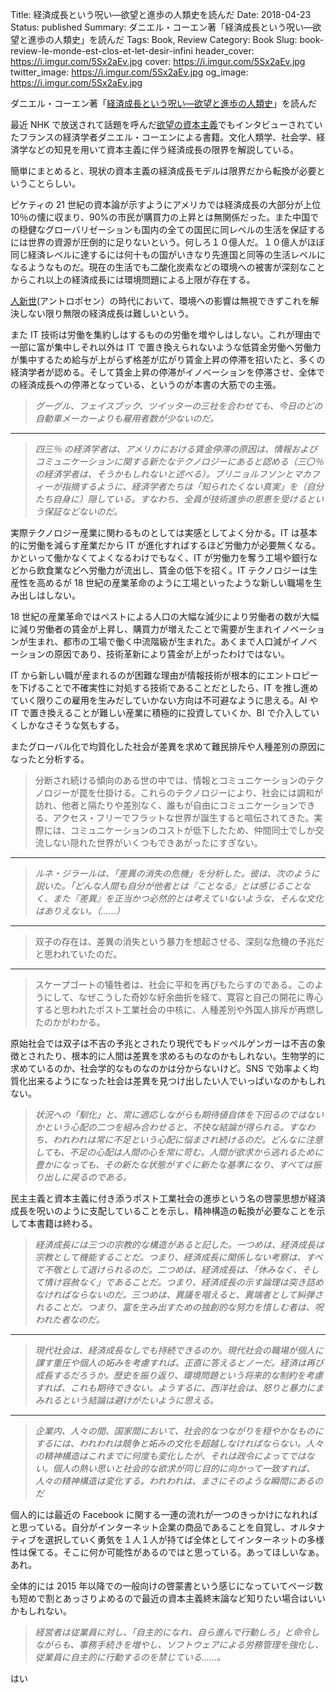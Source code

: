 Title: 経済成長という呪い―欲望と進歩の人類史を読んだ
Date: 2018-04-23
Status: published
Summary: ダニエル・コーエン著「経済成長という呪い―欲望と進歩の人類史」を読んだ
Tags: Book, Review
Category: Book
Slug: book-review-le-monde-est-clos-et-let-desir-infini
header_cover: https://i.imgur.com/5Sx2aEv.jpg
cover: https://i.imgur.com/5Sx2aEv.jpg
twitter_image: https://i.imgur.com/5Sx2aEv.jpg
og_image: https://i.imgur.com/5Sx2aEv.jpg

ダニエル・コーエン著「[経済成長という呪い―欲望と進歩の人類史](http://amzn.asia/brEF6ti)」を読んだ

最近 NHK で放送されて話題を呼んだ[欲望の資本主義](https://www.youtube.com/watch?v=5p_Lm5M_wdA)でもインタビューされていたフランスの経済学者ダニエル・コーエンによる書籍。文化人類学、社会学、経済学などの知見を用いて資本主義に伴う経済成長の限界を解説している。

簡単にまとめると、現状の資本主義の経済成長モデルは限界だから転換が必要ということらしい。

ピケティの 21 世紀の資本論が示すようにアメリカでは経済成長の大部分が上位 10％の懐に収まり、90%の市民が購買力の上昇とは無関係だった。また中国での穏健なグローバリゼーションも国内の全ての国民に同レベルの生活を保証するには世界の資源が圧倒的に足りないという。何しろ１０億人だ。１０億人がほぼ同じ経済レベルに達するには何十もの国がいきなり先進国と同等の生活レベルになるようなものだ。現在の生活でも二酸化炭素などの環境への被害が深刻なことからこれ以上の経済成長には環境問題による上限が存在する。

[人新世](https://www.weblio.jp/content/%E3%82%A2%E3%83%B3%E3%83%88%E3%83%AD%E3%83%9D%E3%82%BB%E3%83%B3)(アントロポセン）の時代において、環境への影響は無視できずこれを解決しない限り無限の経済成長は難しいという。

また IT 技術は労働を集約しはするものの労働を増やしはしない。これが理由で一部に富が集中しそれ以外は IT で置き換えられないような低賃金労働へ労働力が集中するため給与が上がらず格差が広がり賃金上昇の停滞を招いたと、多くの経済学者が認める。そして賃金上昇の停滞がイノベーションを停滞させ、全体での経済成長への停滞となっている、というのが本書の大筋での主張。

> _グーグル、フェイスブック、ツイッターの三社を合わせても、今日のどの自動車メーカーよりも雇用者数が少ないのだ。_

---

> _四三％ の経済学者は、アメリカにおける賃金停滞の原因は、情報およびコミュニケーションに関する新たなテクノロジーにあると認める（三〇％ の経済学者は、そうかもしれないと述べる）。ブリニョルフソンとマカフィーが指摘するように、経済学者たちは「知られたくない真実」を（自分たち自身に）隠している。すなわち、全員が技術進歩の恩恵を受けるという保証などないのだ。_

実際テクノロジー産業に関わるものとしては実感としてよく分かる。IT は基本的に労働を減らす産業だから IT が進化すればするほど労働力が必要無くなる。かといって働かなくてよくなるわけでもなく、IT が労働力を奪う工場や銀行などから飲食業などへ労働力が流出し、賃金の低下を招く。IT テクノロジーは生産性を高めるが 18 世紀の産業革命のように工場といったような新しい職場を生み出しはしない。

18 世紀の産業革命ではペストによる人口の大幅な減少により労働者の数が大幅に減り労働者の賃金が上昇し、購買力が増えたことで需要が生まれイノベーションが生まれ、都市の工場で働く中流階級が生まれた。あくまで人口減がイノベーションの原因であり、技術革新により賃金が上がったわけではない。

IT から新しい職が産まれるのが困難な理由が情報技術が根本的にエントロピーを下げることで不確実性に対処する技術であることだとしたら、IT を推し進めていく限りこの雇用を生みだしていかない方向は不可避なように思える。AI や IT で置き換えることが難しい産業に積極的に投資していくか、BI で介入していくしかなさそうな気もする。

またグローバル化で均質化した社会が差異を求めて難民排斥や人種差別の原因になったと分析する。

> 分断され続ける傾向のある世の中では、情報とコミュニケーションのテクノロジーが罠を仕掛ける。これらのテクノロジーにより、社会には調和が訪れ、他者と隔たりや差別なく、誰もが自由にコミュニケーションできる、アクセス・フリーでフラットな世界が誕生すると喧伝されてきた。実際には、コミュニケーションのコストが低下したため、仲間同士でしか交流しない隠れた世界がいくつもできあがったにすぎない。

---

> _ルネ・ジラールは、「差異の消失の危機」を分析した。彼は、次のように説いた。「どんな人間も自分が他者とは『ことなる』とは感じることなく、また『差異』を正当かつ必然的とは考えていないような、そんな文化はありえない。（……）_

---

> 双子の存在は、差異の消失という暴力を想起させる、深刻な危機の予兆だと思われていたのだ。

---

> スケープゴートの犠牲者は、社会に平和を再びもたらすのである。このようにして、なぜこうした奇妙な紆余曲折を経て、寛容と自己の開花に専心すると思われたポスト工業社会の中核に、人種差別や外国人排斥が再燃したのかがわかる。

原始社会では双子は不吉の予兆とされたり現代でもドッペルゲンガーは不吉の象徴とされたり、根本的に人間は差異を求めるものなのかもしれない。生物学的に求めているのか、社会学的なものなのかは分からないけど。SNS で効率よく均質化出来るようになった社会は差異を見つけ出したい人でいっぱいなのかもしれない。

> _状況への「馴化」と、常に適応しながらも期待値自体を下回るのではないかという心配の二つを組み合わせると、不快な結論が得られる。すなわち、われわれは常に不足という心配に悩まされ続けるのだ。どんなに注意しても、不足の心配は人間の心を常に苛む。人間が欲求から逃れるために豊かになっても、その新たな状態がすぐに新たな基準になり、すべては振り出しに戻るのである。_

民主主義と資本主義に付き添うポスト工業社会の進歩という名の啓蒙思想が経済成長を呪いのように支配していることを示し、精神構造の転換が必要なことを示して本書籍は終わる。

> _経済成長には三つの宗教的な構造があると記した。一つめは、経済成長は宗教として機能することだ。つまり、経済成長に関係しない考察は、すべて不敬として退けられるのだ。二つめは、経済成長は、「休みなく、そして情け容赦なく」であることだ。つまり、経済成長の示す論理は突き詰めなければならないのだ。三つめは、異議を唱えると、異端者として糾弾されることだ。つまり、富を生み出すための独創的な努力を惜しむ者は、呪われた者なのだ。_

---

> _現代社会は、経済成長なしでも持続できるのか。現代社会の職場が個人に課す重圧や個人の妬みを考慮すれば、正直に答えるとノーだ。経済は再び成長するだろうか。歴史を振り返り、環境問題という将来的な制約を考慮すれば、これも期待できない。ようするに、西洋社会は、怒りと暴力にまみれるという結論は避けがたいように思える。_

---

> _企業内、人々の間、国家間において、社会的なつながりを穏やかなものにするには、われわれは競争と妬みの文化を超越しなければならない。人々の精神構造はこれまでに何度も変化したが、それは政令によってではない。個人の熱い思いと社会的な欲求が同じ目的に向かって一致すれば、人々の精神構造は変化する。われわれは、まさにそのような瞬間にあるのだ_

個人的には最近の Facebook に関する一連の流れが一つのきっかけになれればと思っている。自分がインターネット企業の商品であることを自覚し、オルタナティブを選択していく勇気を１人１人が持てば全体としてインターネットの多様性は保てる。そこに何か可能性があるのではと思っている。あってほしいなぁ。あれ。

全体的には 2015 年以降での一般向けの啓蒙書という感じになっていてページ数も短めで割とあっさりよめるので最近の資本主義終末論など知りたい場合はいいかもしれない。

> _経営者は従業員に対し、「自主的になれ、自ら進んで行動しろ」と命令しながらも、事務手続きを増やし、ソフトウェアによる労務管理を強化し、従業員に自主的に行動するのを禁じている……。_

はい
